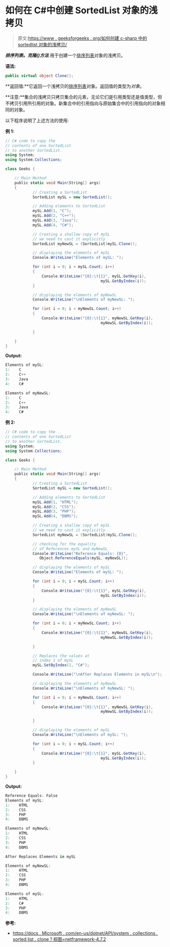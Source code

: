 # 如何在 C#中创建 SortedList 对象的浅拷贝

> 原文:[https://www . geeksforgeeks . org/如何创建 c-sharp 中的 sortedlist 对象的浅拷贝/](https://www.geeksforgeeks.org/how-to-create-a-shallow-copy-of-sortedlist-object-in-c-sharp/)

***排序列表。克隆()方法*** 用于创建一个[排序列表](https://www.geeksforgeeks.org/c-sortedlist-class/)对象的浅拷贝。

**语法:**

```cs
public virtual object Clone();
```

**返回值:**它返回一个浅拷贝的[排序列表](https://www.geeksforgeeks.org/c-sortedlist-class/)对象。返回值的类型为*对象*。

**注意:**集合的浅拷贝只拷贝集合的元素，无论它们是引用类型还是值类型，但不拷贝引用所引用的对象。新集合中的引用指向与原始集合中的引用指向的对象相同的对象。

以下程序说明了上述方法的使用:

**例 1:**

```cs
// C# code to copy the 
// contents of one SortedList 
// to another SortedList. 
using System; 
using System.Collections; 

class Geeks { 

    // Main Method 
    public static void Main(String[] args) 
    { 
            // Creating a SortedList 
            SortedList mySL = new SortedList();

            // Adding elements to SortedList 
            mySL.Add(1, "C");
            mySL.Add(2, "C++");
            mySL.Add(3, "Java");
            mySL.Add(4, "C#");

            // Creating a shallow copy of mySL
            // we need to cast it explicitly
            SortedList myNewSL = (SortedList)mySL.Clone();

            // displaying the elements of mySL
            Console.WriteLine("Elements of mySL: ");

            for (int i = 0; i < mySL.Count; i++)
            { 
                Console.WriteLine("{0}:\t{1}", mySL.GetKey(i), 
                                          mySL.GetByIndex(i)); 
            }

            // displaying the elements of myNewSL
            Console.WriteLine("\nElements of myNewSL: ");

            for (int i = 0; i < myNewSL.Count; i++) 
            { 
                Console.WriteLine("{0}:\t{1}", myNewSL.GetKey(i), 
                                          myNewSL.GetByIndex(i)); 

            } 

    } 
} 
```

**Output:**

```cs
Elements of mySL: 
1:    C
2:    C++
3:    Java
4:    C#

Elements of myNewSL: 
1:    C
2:    C++
3:    Java
4:    C#

```

**例 2:**

```cs
// C# code to copy the 
// contents of one SortedList 
// to another SortedList. 
using System; 
using System.Collections; 

class Geeks { 

    // Main Method 
    public static void Main(String[] args) 
    { 
            // Creating a SortedList 
            SortedList mySL = new SortedList();

            // Adding elements to SortedList 
            mySL.Add(1, "HTML");
            mySL.Add(2, "CSS");
            mySL.Add(3, "PHP");
            mySL.Add(4, "DBMS");

            // Creating a shallow copy of mySL
            // we need to cast it explicitly
            SortedList myNewSL = (SortedList)mySL.Clone();

            // checking for the equality 
            // of References mySL and myNewSL
            Console.WriteLine("Reference Equals: {0}", 
               Object.ReferenceEquals(mySL, myNewSL));

            // displaying the elements of mySL
            Console.WriteLine("Elements of mySL: ");

            for (int i = 0; i < mySL.Count; i++)
            { 
                Console.WriteLine("{0}:\t{1}", mySL.GetKey(i), 
                                          mySL.GetByIndex(i)); 
            }

            // displaying the elements of myNewSL
            Console.WriteLine("\nElements of myNewSL: ");

            for (int i = 0; i < myNewSL.Count; i++) 
            { 
                Console.WriteLine("{0}:\t{1}", myNewSL.GetKey(i), 
                                          myNewSL.GetByIndex(i)); 

            } 

            // Replaces the values at 
            // index 1 of mySL
            mySL.SetByIndex(1, "C#"); 

            Console.WriteLine("\nAfter Replaces Elements in mySL\n");

            // displaying the elements of myNewSL
            Console.WriteLine("\nElements of myNewSL: ");

            for (int i = 0; i < myNewSL.Count; i++) 
            { 
                Console.WriteLine("{0}:\t{1}", myNewSL.GetKey(i), 
                                          myNewSL.GetByIndex(i)); 

            } 

            // displaying the elements of mySL
            Console.WriteLine("\nElements of mySL: ");

            for (int i = 0; i < mySL.Count; i++)
            { 
                Console.WriteLine("{0}:\t{1}", mySL.GetKey(i), 
                                          mySL.GetByIndex(i)); 
            }

    } 
} 
```

**Output:**

```cs
Reference Equals: False
Elements of mySL: 
1:    HTML
2:    CSS
3:    PHP
4:    DBMS

Elements of myNewSL: 
1:    HTML
2:    CSS
3:    PHP
4:    DBMS

After Replaces Elements in mySL

Elements of myNewSL: 
1:    HTML
2:    CSS
3:    PHP
4:    DBMS

Elements of mySL: 
1:    HTML
2:    C#
3:    PHP
4:    DBMS

```

**参考:**

*   [https://docs . Microsoft . com/en-us/dotnet/API/system . collections . sorted list . clone？视图=netframework-4.7.2](https://docs.microsoft.com/en-us/dotnet/api/system.collections.sortedlist.clone?view=netframework-4.7.2)